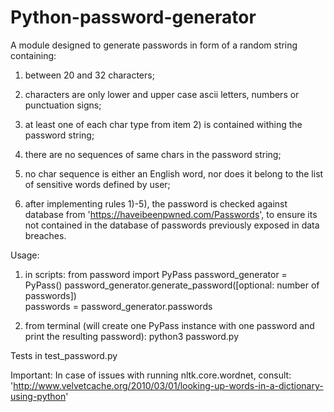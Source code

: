 # Python-password-generator

A module designed to generate passwords in form of a random string containing:

1) between 20 and 32 characters;
	
2) characters are only lower and upper case ascii letters, numbers or punctuation signs;
	
3) at least one of each char type from item 2) is contained withing the password string;
	
4) there are no sequences of same chars in the password string;
	
5) no char sequence is either an English word, nor does it belong to the list of sensitive words defined by user;
	
6) after implementing rules 1)-5), the password is checked against database from 'https://haveibeenpwned.com/Passwords',
 to ensure its not contained in the database of passwords previously exposed in data breaches.

Usage:
1) in scripts:
  from password import PyPass
  password_generator = PyPass()
  password_generator.generate_password([optional: number of passwords])  
  passwords = password_generator.passwords

2) from terminal (will create one PyPass instance with one password and print the resulting password):
  python3 password.py

Tests in test_password.py

Important: In case of issues with running nltk.core.wordnet, consult: 'http://www.velvetcache.org/2010/03/01/looking-up-words-in-a-dictionary-using-python'

